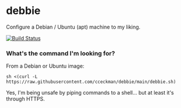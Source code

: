 # debbie
Configure a Debian / Ubuntu (apt) machine to my liking.

[![Build Status](https://travis-ci.org/cceckman/debbie.svg?branch=main)](https://travis-ci.org/cceckman/debbie)

### What's the command I'm looking for?
From a Debian or Ubuntu image:

```
sh <(curl -L https://raw.githubusercontent.com/cceckman/debbie/main/debbie.sh)
```

Yes, I'm being unsafe by piping commands to a shell... but at least it's through HTTPS.
